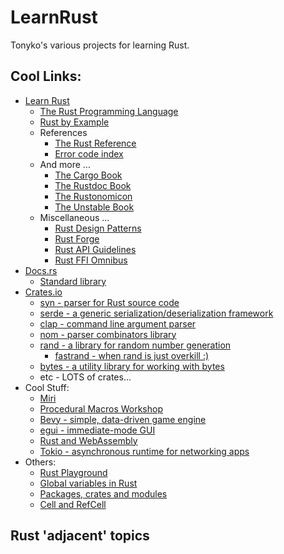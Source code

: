# LearnRust

Tonyko's various projects for learning Rust.


## Cool Links:
* [Learn Rust](https://www.rust-lang.org/learn)
    * [The Rust Programming Language](https://doc.rust-lang.org/book/)
    * [Rust by Example](https://doc.rust-lang.org/stable/rust-by-example/)
    * References
        * [The Rust Reference](https://doc.rust-lang.org/reference/introduction.html)
        * [Error code index](https://doc.rust-lang.org/error_codes/error-index.html)
    * And more ...
        * [The Cargo Book](https://doc.rust-lang.org/cargo/)
        * [The Rustdoc Book](https://doc.rust-lang.org/rustdoc/)
        * [The Rustonomicon](https://doc.rust-lang.org/nomicon/)
        * [The Unstable Book](https://doc.rust-lang.org/nightly/unstable-book/index.html)
    * Miscellaneous ...
        * [Rust Design Patterns](https://rust-unofficial.github.io/patterns/)
        * [Rust Forge](https://forge.rust-lang.org/)
        * [Rust API Guidelines](https://rust-lang.github.io/api-guidelines/about.html)
        * [Rust FFI Omnibus](http://jakegoulding.com/rust-ffi-omnibus/)
* [Docs.rs](https://docs.rs/)
    * [Standard library](https://doc.rust-lang.org/std/index.html)
* [Crates.io](https://crates.io/)
    * [syn - parser for Rust source code](https://crates.io/crates/syn)
    * [serde - a generic serialization/deserialization framework](https://crates.io/crates/serde)
    * [clap - command line argument parser](https://crates.io/crates/clap)
    * [nom - parser combinators library](https://crates.io/crates/nom)
    * [rand - a library for random number generation](https://crates.io/crates/rand)
        * [fastrand - when rand is just overkill :)](https://crates.io/crates/fastrand)
    * [bytes - a utility library for working with bytes](https://crates.io/crates/bytes)
    * etc - LOTS of crates...
* Cool Stuff:
    * [Miri](https://github.com/rust-lang/miri)
    * [Procedural Macros Workshop](https://github.com/dtolnay/proc-macro-workshop)
    * [Bevy - simple, data-driven game engine](https://bevyengine.org/)
    * [egui - immediate-mode GUI](https://www.egui.rs/)
    * [Rust and WebAssembly](https://www.rust-lang.org/what/wasm)
    * [Tokio - asynchronous runtime for networking apps](https://tokio.rs/)
* Others:
    * [Rust Playground](https://play.rust-lang.org/)
    * [Global variables in Rust](https://www.sitepoint.com/rust-global-variables/)
    * [Packages, crates and modules](https://mmapped.blog/posts/03-rust-packages-crates-modules.html)
    * [Cell and RefCell](https://blog.iany.me/2019/02/rust-cell-and-refcell/)


## Rust 'adjacent' topics

